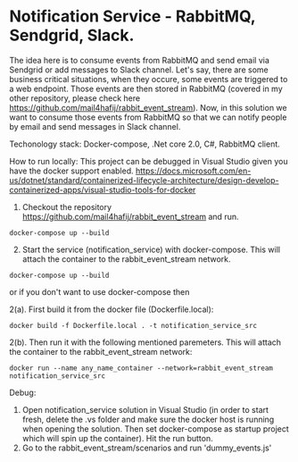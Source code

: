# Notification Service - RabbitMQ, Sendgrid, Slack.
The idea here is to consume events from RabbitMQ and send email via Sendgrid or add messages to Slack channel. Let's say, there are some business critical situations, when they occure, some events are triggered to a web endpoint. Those events are then stored in RabbitMQ (covered in my other repository, please check here https://github.com/mail4hafij/rabbit_event_stream). Now, in this solution we want to consume those events from RabbitMQ so that we can notify people by email and send messages in Slack channel. 

Techonology stack: Docker-compose, .Net core 2.0, C#, RabbitMQ client.

How to run locally:
This project can be debugged in Visual Studio given you have the docker support enabled. 
https://docs.microsoft.com/en-us/dotnet/standard/containerized-lifecycle-architecture/design-develop-containerized-apps/visual-studio-tools-for-docker

1. Checkout the repository https://github.com/mail4hafij/rabbit_event_stream and run.
  
  ``` docker-compose up --build ```

2. Start the service (notification_service) with docker-compose. This will attach the container to the rabbit_event_stream network. 

  ``` docker-compose up --build ```   

or if you don't want to use docker-compose then  

2(a). First build it from the docker file (Dockerfile.local): 
  
  ``` docker build -f Dockerfile.local . -t notification_service_src ```  

2(b). Then run it with the following mentioned paremeters. This will attach the container to the rabbit_event_stream network:
  
  ``` docker run --name any_name_container --network=rabbit_event_stream notification_service_src ``` 

Debug:
1. Open notification_service solution in Visual Studio (in order to start fresh, delete the .vs folder and make sure the docker host is running when opening the solution. Then set docker-compose as startup project which will spin up the container). Hit the run button.
2. Go to the rabbit_event_stream/scenarios and run 'dummy_events.js'
